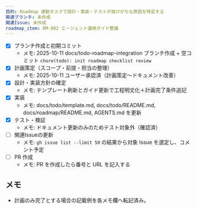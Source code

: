 ```yaml
---
目的: Roadmap 連動タスクで設計・実装・テストが抜けがちな原因を特定する
関連ブランチ: 未作成
関連Issue: 未作成
roadmap_item: RM-002 エージェント運用ガイド整備
---
```


- [x] ブランチ作成と初期コミット
  - メモ: 2025-10-11 docs/todo-roadmap-integration ブランチ作成 + 空コミット `chore(todo): init roadmap checklist review`
- [x] 計画策定（スコープ・前提・担当の整理）
  - メモ: 2025-10-11 ユーザー承認済（計画策定〜ドキュメント改善）
- [x] 設計・実装方針の確定
  - メモ: テンプレート刷新とガイド更新で工程明文化＋計画完了条件追記
- [x] 実装
  - メモ: docs/todo/template.md, docs/todo/README.md, docs/roadmap/README.md, AGENTS.md を更新
- [x] テスト・検証
  - メモ: ドキュメント更新のみのためテスト対象外（確認済）
- [ ] 関連Issueの更新
  - メモ: `gh issue list --limit 50` の結果から対象 Issue を選定し、コメント予定
- [ ] PR 作成
  - メモ: PR を作成したら番号と URL を記入する

## メモ
- 計画のみ完了とする場合の記載例を各メモ欄へ転記済み。
